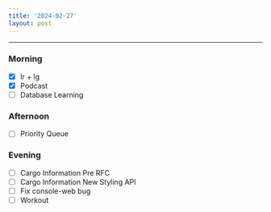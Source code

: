 ```yaml
---
title: '2024-02-27'
layout: post
---
```


---

### Morning

- [x] lr + lg
- [x] Podcast
- [ ] Database Learning

### Afternoon

- [ ] Priority Queue

### Evening

- [ ] Cargo Information Pre RFC
- [ ] Cargo Information New Styling API
- [ ] Fix console-web bug
- [ ] Workout
